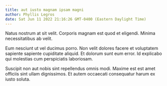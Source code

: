 ```yaml
---
title: aut iusto magnam ipsam magni
author: Phyllis Legros
date: Sat Jun 11 2022 21:16:26 GMT-0400 (Eastern Daylight Time)
---
```

Natus nostrum at sit velit. Corporis magnam est quod et eligendi. Minima necessitatibus ab velit.

 Eum nesciunt ut vel ducimus porro. Non velit dolores facere et voluptatem sapiente sapiente cupiditate aliquid. Et dolorum sunt eum error. Id explicabo qui molestias cum perspiciatis laboriosam.

 Suscipit non aut nobis sint repellendus omnis modi. Maxime est est amet officiis sint ullam dignissimos. Et autem occaecati consequatur harum ex iusto soluta.